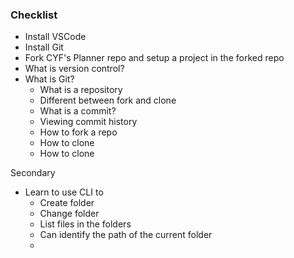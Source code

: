 ### Checklist
- Install VSCode
- Install Git
- Fork CYF's Planner repo and setup a project in the forked repo
- What is version control?
- What is Git?
  - What is a repository
  - Different between fork and clone
  - What is a commit?
  - Viewing commit history
  - How to fork a repo
  - How to clone
  - How to clone 



Secondary
- Learn to use CLI to
  - Create folder
  - Change folder
  - List files in the folders
  - Can identify the path of the current folder
  - 
